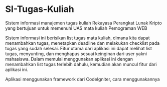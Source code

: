 # SI-Tugas-Kuliah
Sistem informasi manajemen tugas kuliah Rekayasa Perangkat Lunak Kripto yang bertujuan untuk memenuhi UAS mata kuliah Pemograman WEB

Sistem informasi ini berisikan list tugas mata kuliah, dimana kita dapat menambahkan tugas, menetapkan deadline dan melakukan checklist pada tugas yang sudah selesai.
Fitur utama dari aplikasi ini dapat melihat list tugas, menyunting, dan menghapus sesuai keinginan dari user yakni mahasiswa. Dalam memulai menggunakan aplikasi ini dengan menambahkan list tugas terlebih dahulu, kemudian akan muncul fitur dari aplikasi ini.

Aplikasi menggunakan framework dari CodeIgniter, cara menggunakannya 
